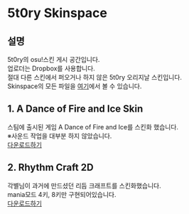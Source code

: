 # 5t0ry Skinspace
## 설명
5t0ry의 osu!스킨 게시 공간입니다.  
업로더는 Dropbox를 사용합니다.  
절대 다른 스킨에서 퍼오거나 하지 않은 5t0ry 오리지날 스킨입니다.  
Skinspace의 모든 파일을 [여기](https://github.com/tvasuper/Skinspace/tree/main/files)에서 볼 수 있습니다.  

## 1. A Dance of Fire and Ice Skin
스팀에 출시된 게임 A Dance of Fire and Ice를 스킨화 했습니다.  
※사운드 작업을 대부분 하지 않았습니다.  
[다운로드하기](https://github.com/tvasuper/Skinspace/raw/main/files/A%20Dance%20of%20Fire%20and%20Ice%20Skin.osk)  

## 2. Rhythm Craft 2D
각별님이 과거에 만드셨던 리듬 크래프트를 스킨화했습니다.  
mania모드 4키, 8키만 구현되어있습니다.  
[다운로드하기](https://github.com/tvasuper/Skinspace/raw/main/files/Rhythm%20Craft%202D.osk)
